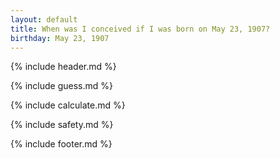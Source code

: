 ```yaml
---
layout: default
title: When was I conceived if I was born on May 23, 1907?
birthday: May 23, 1907
---
```


{% include header.md %}

{% include guess.md %}

{% include calculate.md %}

{% include safety.md %}

{% include footer.md %}



